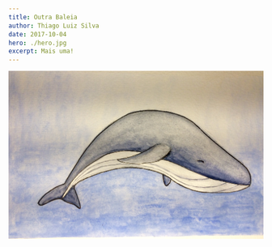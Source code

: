 ```yaml
---
title: Outra Baleia
author: Thiago Luiz Silva
date: 2017-10-04
hero: ./hero.jpg
excerpt: Mais uma!
---
```



<div className="Image__Small">
  <img
    src="./2017-10-04-la-balleine.jpeg"
    title="La Balleine II"
    alt="Uma baleia nadando mais livre"
  />
</div>

